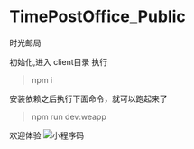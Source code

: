 # TimePostOffice_Public
时光邮局

初始化,进入 client目录 执行
> npm i

安装依赖之后执行下面命令，就可以跑起来了
> npm run dev:weapp


欢迎体验
![小程序码](http://bikabi.cn/upload/2020/1/gh_348b58ce0ec7_258-ddfc43a859b14d57a964d27c9fb85e32.jpg)

